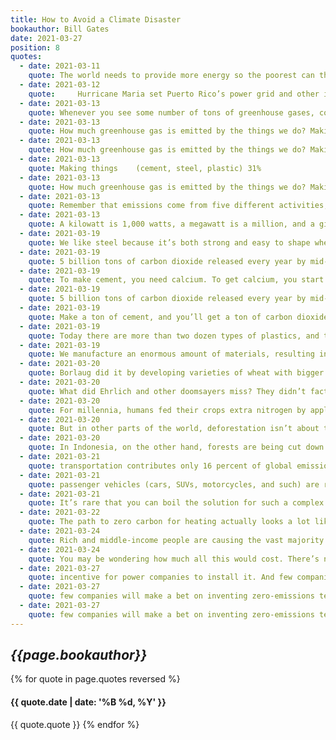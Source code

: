 ```yaml
---
title: How to Avoid a Climate Disaster
bookauthor: Bill Gates
date: 2021-03-27
position: 8
quotes:
  - date: 2021-03-11
    quote: The world needs to provide more energy so the poorest can thrive, but we need to provide that energy without releasing any more greenhouse gases.
  - date: 2021-03-12
    quote:     Hurricane Maria set Puerto Rico’s power grid and other infrastructure back some two decades, according to one study.
  - date: 2021-03-13
    quote: Whenever you see some number of tons of greenhouse gases, convert it to a percentage of 51 billion, which is the world’s current yearly total emissions (in carbon dioxide equivalents).
  - date: 2021-03-13
    quote: How much greenhouse gas is emitted by the things we do? Making things    (cement, steel, plastic) 31%
  - date: 2021-03-13
    quote: How much greenhouse gas is emitted by the things we do? Making things    (cement, steel, plastic) 31%
  - date: 2021-03-13
    quote: Making things    (cement, steel, plastic) 31%
  - date: 2021-03-13
    quote: How much greenhouse gas is emitted by the things we do? Making things    (cement, steel, plastic) 31%
  - date: 2021-03-13
    quote: Remember that emissions come from five different activities, and we need solutions in all of them.
  - date: 2021-03-13
    quote: A kilowatt is 1,000 watts, a megawatt is a million, and a gigawatt (pronounced with a hard g!) is a billion. You often see this shorthand in the news, so I’ll use it too. The following chart shows some rough comparisons that help me keep it all straight. How much power does it take? The world    5,000 gigawatts    The United States    1,000 gigawatts    Mid-size city    1 gigawatt
  - date: 2021-03-19
    quote: We like steel because it’s both strong and easy to shape when it’s hot. To make steel, you need pure iron and carbon; on its own, iron isn’t very strong, but add just the right amount of carbon—less than 1 percent, depending on the kind of steel you want—and the carbon atoms nestle themselves in between the iron atoms, giving the resulting steel its most important properties.
  - date: 2021-03-19
    quote: 5 billion tons of carbon dioxide released every year by mid-century, just from making steel, unless we find a new, climate-friendly way to do it.
  - date: 2021-03-19
    quote: To make cement, you need calcium. To get calcium, you start with limestone—which contains calcium plus carbon and oxygen—and burn it in a furnace along with some other materials. Given the presence of carbon and oxygen, you can probably see where this is going. After burning the limestone, you end up with the thing you want—calcium for your cement—plus something you don’t want&#58; carbon dioxide.
  - date: 2021-03-19
    quote: 5 billion tons of carbon dioxide released every year by mid-century, just from making steel, unless we find a new, climate-friendly way to do it. As challenging as that may sound, concrete is even harder. (Sorry—no pun intended.) To make it, you mix together gravel, sand, water, and cement. The first three of these are relatively easy; it’s the cement that is a problem for the climate. To make cement, you need calcium. To get calcium, you start with limestone—which contains calcium plus carbon and oxygen—and burn it in a furnace along with some other materials. Given the presence of carbon and oxygen, you can probably see where this is going. After burning the limestone, you end up with the thing you want—calcium for your cement—plus something you don’t want&#58; carbon dioxide.
  - date: 2021-03-19
    quote: Make a ton of cement, and you’ll get a ton of carbon dioxide.
  - date: 2021-03-19
    quote: Today there are more than two dozen types of plastics, and they range from the kind of thing you might expect—the polypropylene in yogurt containers, for example—to more surprising uses like the acrylic in paint, floor polish, and laundry detergent, or the microplastics in soap and shampoo, or the nylon in your waterproof jacket,
  - date: 2021-03-19
    quote: We manufacture an enormous amount of materials, resulting in copious amounts of greenhouse gases, nearly a third of the 51 billion tons per year. We need to get those emissions down to zero, but it’s not an option to simply stop making things. In
  - date: 2021-03-20
    quote: Borlaug did it by developing varieties of wheat with bigger grains and other characteristics that allowed them to provide much more food per acre of land—what farmers call raising the yield. (Borlaug found that as he made the grains bigger, the wheat couldn’t stand up under their weight, so he made
  - date: 2021-03-20
    quote: What did Ehrlich and other doomsayers miss? They didn’t factor in the power of innovation. They didn’t account for people like Norman Borlaug, the brilliant plant scientist who sparked a revolution in agriculture that led to the gains in India and elsewhere. Borlaug did it by developing varieties of wheat with bigger grains and other characteristics that allowed them to provide much more food per acre of land—what farmers call raising the yield. (Borlaug found that as he made the grains bigger, the wheat couldn’t stand up under their weight, so he made the wheat stalks shorter, which is why his varieties are known as semi-dwarf wheat.)
  - date: 2021-03-20
    quote: For millennia, humans fed their crops extra nitrogen by applying natural fertilizers like manure and bat guano. The big breakthrough came in 1908, when two German chemists named Fritz Haber and Carl Bosch figured out how to make ammonia from nitrogen and hydrogen in a factory. It’s hard to overstate how momentous their invention was. What’s now known as the Haber-Bosch process made it possible to create synthetic fertilizer, greatly expanding both the amount of food that could be grown and the range of geographies where it could be grown.
  - date: 2021-03-20
    quote: But in other parts of the world, deforestation isn’t about turning out more burgers and steaks. In Africa, for example, it’s a matter of clearing land to grow food and fuel for the continent’s growing population. Nigeria, which has had one of the highest deforestation rates in the world, has lost more than 60 percent of its forest cover since 1990, and it’s one of the world’s biggest exporters of charcoal, which is created by charring wood.
  - date: 2021-03-20
    quote: In Indonesia, on the other hand, forests are being cut down to make way for palm trees, which provide the palm oil you’ll find in everything from movie-theater popcorn to shampoo. It’s one of the main reasons why the country is the world’s fourth-largest emitter of greenhouse gases. I
  - date: 2021-03-21
    quote: transportation contributes only 16 percent of global emissions, ranking fourth behind how we make things, plug in, and grow things. I was surprised too when I learned it, and I suspect that most people are in the same boat. If you stopped some random strangers on the sidewalk and asked them what activities contribute the most to climate change, they’d probably say burning coal for electricity, driving cars, and flying planes.
  - date: 2021-03-21
    quote: passenger vehicles (cars, SUVs, motorcycles, and such) are responsible for almost half the emissions. Medium- and heavy-duty vehicles—everything from garbage trucks to 18-wheelers—account for another 30 percent. Airplanes add in a tenth of all emissions, as do container ships and other marine vessels, with trains accounting for the last bit.
  - date: 2021-03-21
    quote: It’s rare that you can boil the solution for such a complex subject down into a single sentence. But with transportation, the zero-carbon future is basically this&#58; Use electricity to run all the vehicles we can, and get cheap alternative fuels for the rest.
  - date: 2021-03-22
    quote: The path to zero carbon for heating actually looks a lot like the path for passenger cars&#58; (1) electrify what we can, getting rid of natural gas water heaters and furnaces, and (2) develop clean fuels to do everything else.
  - date: 2021-03-24
    quote: Rich and middle-income people are causing the vast majority of climate change. The poorest people are doing less than anyone else to cause the problem, but they stand to suffer the most from it. They deserve the world’s help, and they need more of it than they’re getting.
  - date: 2021-03-24
    quote: You may be wondering how much all this would cost. There’s no way to put a price tag on everything the world needs to do to adapt to climate change. But the commission I’m involved with priced out spending in five key areas (creating early-warning systems, building climate-resilient infrastructure, raising crop yields, managing water, and protecting mangroves) and found that investing $1.8 trillion between 2020 and 2030 would return more than $7 trillion in benefits.
  - date: 2021-03-27
    quote: incentive for power companies to install it. And few companies will make a bet on inventing zero-emissions technology if their competitors can undersell
  - date: 2021-03-27
    quote: few companies will make a bet on inventing zero-emissions technology if their competitors can undersell them with fossil-fuel products. That’s why markets,
  - date: 2021-03-27
    quote: few companies will make a bet on inventing zero-emissions technology if their competitors can undersell them with fossil-fuel products.
---
```

## *{{page.bookauthor}}*

{% for quote in page.quotes reversed %}
#### {{ quote.date | date: '%B %d, %Y' }}
{{ quote.quote }}
{% endfor %}

